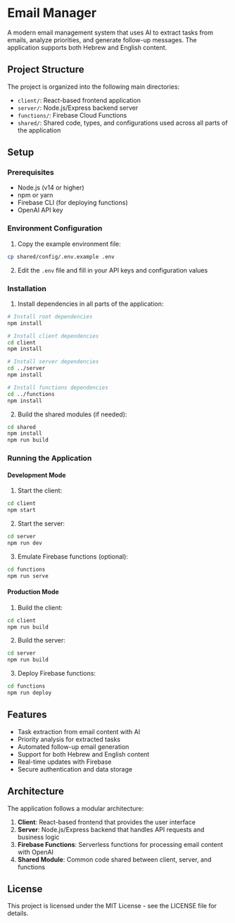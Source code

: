 # Email Manager

A modern email management system that uses AI to extract tasks from emails, analyze priorities, and generate follow-up messages. The application supports both Hebrew and English content.

## Project Structure

The project is organized into the following main directories:

- `client/`: React-based frontend application
- `server/`: Node.js/Express backend server
- `functions/`: Firebase Cloud Functions
- `shared/`: Shared code, types, and configurations used across all parts of the application

## Setup

### Prerequisites

- Node.js (v14 or higher)
- npm or yarn
- Firebase CLI (for deploying functions)
- OpenAI API key

### Environment Configuration

1. Copy the example environment file:
```bash
cp shared/config/.env.example .env
```

2. Edit the `.env` file and fill in your API keys and configuration values

### Installation

1. Install dependencies in all parts of the application:

```bash
# Install root dependencies
npm install

# Install client dependencies
cd client
npm install

# Install server dependencies
cd ../server
npm install

# Install functions dependencies
cd ../functions
npm install
```

2. Build the shared modules (if needed):

```bash
cd shared
npm install
npm run build
```

### Running the Application

#### Development Mode

1. Start the client:
```bash
cd client
npm start
```

2. Start the server:
```bash
cd server
npm run dev
```

3. Emulate Firebase functions (optional):
```bash
cd functions
npm run serve
```

#### Production Mode

1. Build the client:
```bash
cd client
npm run build
```

2. Build the server:
```bash
cd server
npm run build
```

3. Deploy Firebase functions:
```bash
cd functions
npm run deploy
```

## Features

- Task extraction from email content with AI
- Priority analysis for extracted tasks
- Automated follow-up email generation
- Support for both Hebrew and English content
- Real-time updates with Firebase
- Secure authentication and data storage

## Architecture

The application follows a modular architecture:

1. **Client**: React-based frontend that provides the user interface
2. **Server**: Node.js/Express backend that handles API requests and business logic
3. **Firebase Functions**: Serverless functions for processing email content with OpenAI
4. **Shared Module**: Common code shared between client, server, and functions

## License

This project is licensed under the MIT License - see the LICENSE file for details. 